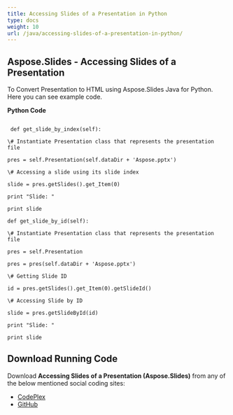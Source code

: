 ```yaml
---
title: Accessing Slides of a Presentation in Python
type: docs
weight: 10
url: /java/accessing-slides-of-a-presentation-in-python/
---
```


## **Aspose.Slides - Accessing Slides of a Presentation**
To Convert Presentation to HTML using Aspose.Slides Java for Python. Here you can see example code.

**Python Code**

```

 def get_slide_by_index(self):

\# Instantiate Presentation class that represents the presentation file

pres = self.Presentation(self.dataDir + 'Aspose.pptx')

\# Accessing a slide using its slide index

slide = pres.getSlides().get_Item(0)

print "Slide: "

print slide

def get_slide_by_id(self):

\# Instantiate Presentation class that represents the presentation file

pres = self.Presentation

pres = pres(self.dataDir + 'Aspose.pptx')

\# Getting Slide ID

id = pres.getSlides().get_Item(0).getSlideId()

\# Accessing Slide by ID

slide = pres.getSlideById(id)

print "Slide: "

print slide

```
## **Download Running Code**
Download **Accessing Slides of a Presentation (Aspose.Slides)** from any of the below mentioned social coding sites:

- [CodePlex](https://asposeslidesjavapython.codeplex.com/releases/view/620922)
- [GitHub](https://github.com/aspose-slides/Aspose.Slides-for-Java/releases/tag/Aspose.Slides_Java_for_Python-v1.0)
